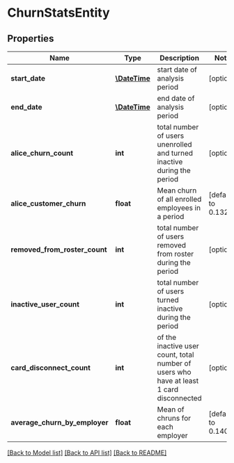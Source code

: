 # ChurnStatsEntity

## Properties
Name | Type | Description | Notes
------------ | ------------- | ------------- | -------------
**start_date** | [**\DateTime**](\DateTime.md) | start date of analysis period | [optional] 
**end_date** | [**\DateTime**](\DateTime.md) | end date of analysis period | [optional] 
**alice_churn_count** | **int** | total number of users unenrolled and turned inactive during the period | [optional] 
**alice_customer_churn** | **float** | Mean churn of all enrolled employees in a period | [default to 0.1327]
**removed_from_roster_count** | **int** | total number of users removed from roster during the period | [optional] 
**inactive_user_count** | **int** | total number of users turned inactive during the period | [optional] 
**card_disconnect_count** | **int** | of the inactive user count, total number of users who have at least 1 card disconnected | [optional] 
**average_churn_by_employer** | **float** | Mean of chruns for each employer | [default to 0.1402]

[[Back to Model list]](../README.md#documentation-for-models) [[Back to API list]](../README.md#documentation-for-api-endpoints) [[Back to README]](../README.md)

